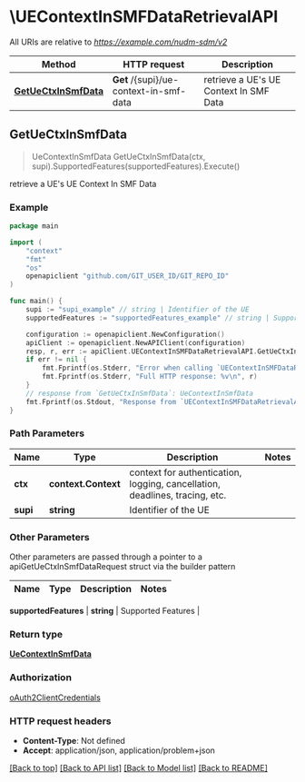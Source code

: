 # \UEContextInSMFDataRetrievalAPI

All URIs are relative to *https://example.com/nudm-sdm/v2*

Method | HTTP request | Description
------------- | ------------- | -------------
[**GetUeCtxInSmfData**](UEContextInSMFDataRetrievalAPI.md#GetUeCtxInSmfData) | **Get** /{supi}/ue-context-in-smf-data | retrieve a UE&#39;s UE Context In SMF Data



## GetUeCtxInSmfData

> UeContextInSmfData GetUeCtxInSmfData(ctx, supi).SupportedFeatures(supportedFeatures).Execute()

retrieve a UE's UE Context In SMF Data

### Example

```go
package main

import (
	"context"
	"fmt"
	"os"
	openapiclient "github.com/GIT_USER_ID/GIT_REPO_ID"
)

func main() {
	supi := "supi_example" // string | Identifier of the UE
	supportedFeatures := "supportedFeatures_example" // string | Supported Features (optional)

	configuration := openapiclient.NewConfiguration()
	apiClient := openapiclient.NewAPIClient(configuration)
	resp, r, err := apiClient.UEContextInSMFDataRetrievalAPI.GetUeCtxInSmfData(context.Background(), supi).SupportedFeatures(supportedFeatures).Execute()
	if err != nil {
		fmt.Fprintf(os.Stderr, "Error when calling `UEContextInSMFDataRetrievalAPI.GetUeCtxInSmfData``: %v\n", err)
		fmt.Fprintf(os.Stderr, "Full HTTP response: %v\n", r)
	}
	// response from `GetUeCtxInSmfData`: UeContextInSmfData
	fmt.Fprintf(os.Stdout, "Response from `UEContextInSMFDataRetrievalAPI.GetUeCtxInSmfData`: %v\n", resp)
}
```

### Path Parameters


Name | Type | Description  | Notes
------------- | ------------- | ------------- | -------------
**ctx** | **context.Context** | context for authentication, logging, cancellation, deadlines, tracing, etc.
**supi** | **string** | Identifier of the UE | 

### Other Parameters

Other parameters are passed through a pointer to a apiGetUeCtxInSmfDataRequest struct via the builder pattern


Name | Type | Description  | Notes
------------- | ------------- | ------------- | -------------

 **supportedFeatures** | **string** | Supported Features | 

### Return type

[**UeContextInSmfData**](UeContextInSmfData.md)

### Authorization

[oAuth2ClientCredentials](../README.md#oAuth2ClientCredentials)

### HTTP request headers

- **Content-Type**: Not defined
- **Accept**: application/json, application/problem+json

[[Back to top]](#) [[Back to API list]](../README.md#documentation-for-api-endpoints)
[[Back to Model list]](../README.md#documentation-for-models)
[[Back to README]](../README.md)

